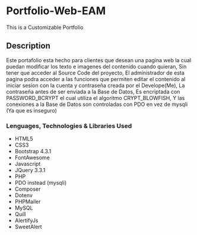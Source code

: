 # Portfolio-Web-EAM
This is a Customizable Portfolio

## Description
Este portafolio esta hecho para clientes que desean una pagina web la cual puedan modificar los texto e imagenes del contenido cuando quieran, Sin tener que acceder al Source Code del proyecto, El administrador de esta pagina podra acceder a las funciones que permiten editar el contenido al iniciar sesion con la cuenta y contraseña creada por el Develope(Me), La contraseña antes de ser enviada a la Base de Datos, Es encriptada con PASSWORD_BCRYPT el cual utiliza el algoritmo CRYPT_BLOWFISH, Y las conexiones a la Base de Datos son controladas con PDO en vez de mysqli (Ya que es inseguro)

### Lenguages, Technologies & Libraries Used
* HTML5
* CSS3
* Bootstrap 4.3.1
* FontAwesome 
* Javascript
* JQuery 3.3.1
* PHP
* PDO instead (mysqli)
* Composer
* Dotenv
* PHPMailer
* MySQL
* Quill
* AlertifyJs
* SweetAlert
